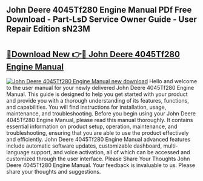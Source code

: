 ## John Deere 4045Tf280 Engine Manual PDf Free Download - Part-LsD Service Owner Guide - User Repair Edition sN23M

# <h2><a href="http://bc90243.oget.top/?id=John+Deere+4045Tf280+Engine+Manual">🔗Download New 👉🔴 John Deere 4045Tf280 Engine Manual</a></h2>

[![John Deere 4045Tf280 Engine Manual new download](https://i.imgur.com/5g1atiW.png)](http://bc90243.oget.top/?id=John+Deere+4045Tf280+Engine+Manual)
Hello and welcome to the user manual for your newly delivered John Deere 4045Tf280 Engine Manual. This guide is designed to help you get started with your product and provide you with a thorough understanding of its features, functions, and capabilities. You will find instructions for installation, usage, maintenance, and troubleshooting. Before you begin using your John Deere 4045Tf280 Engine Manual, please read this manual thoroughly. It contains essential information on product setup, operation, maintenance, and troubleshooting, ensuring that you are able to use the product effectively and efficiently. John Deere 4045Tf280 Engine Manual advanced features include automatic software updates, customizable dashboard, multi-language support, and voice activation, all of which can be accessed and customized through the user interface. Please Share Your Thoughts John Deere 4045Tf280 Engine Manual. Your feedback is invaluable to us. Please share your thoughts and suggestions.
